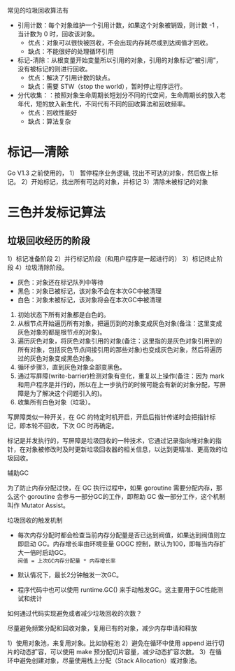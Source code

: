 

常见的垃圾回收算法有

-   引用计数：每个对象维护一个引用计数，如果这个对象被销毁，则计数 -1 ，当计数为 0 时，回收该对象。
    -   优点：对象可以很快被回收，不会出现内存耗尽或到达阀值才回收。
    -   缺点：不能很好的处理循环引用
-   标记-清除：从根变量开始变量所以引用的对象，引用的对象标记“被引用”，没有被标记的则进行回收。
    -   优点：解决了引用计数的缺点。
    -   缺点：需要 STW（stop the world），暂时停止程序运行。
-   分代收集：：按照对象生命周期长短划分不同的代空间，生命周期长的放入老年代，短的放入新生代，不同代有不同的回收算法和回收频率。
    -   优点：回收性能好
    -   缺点：算法复杂



# 标记—清除

Go V1.3 之前使用的，
1） 暂停程序业务逻辑, 找出不可达的对象，然后做上标记。
2）开始标记，找出所有可达的对象，并标记
3）清除未被标记的对象


# 三色并发标记算法

## 垃圾回收经历的阶段
1）标记准备阶段 
2）并行标记阶段（和用户程序是一起进行的）
3）标记终止阶段
4）垃圾清除阶段。

-   灰色：对象还在标记队列中等待
-   黑色：对象已被标记，该对象不会在本次GC中被清理
-   白色：对象未被标记，该对象将会在本次GC中被清理

1.  初始状态下所有对象都是白色的。
2.  从根节点开始遍历所有对象，把遍历到的对象变成灰色对象(备注：这里变成灰色对象的都是根节点的对象)。
3.  遍历灰色对象，将灰色对象引用的对象(备注：这里指的是灰色对象引用到的所有对象，包括灰色节点间接引用的那些对象)也变成灰色对象，然后将遍历过的灰色对象变成黑色对象。
4.  循环步骤3，直到灰色对象全部变黑色。
5.  通过写屏障(write-barrier)检测对象有变化，重复以上操作(备注：因为 mark 和用户程序是并行的，所以在上一步执行的时候可能会有新的对象分配，写屏障是为了解决这个问题引入的)。
6.  收集所有白色对象（垃圾）。


写屏障类似一种开关，在 GC 的特定时机开启，开启后指针传递时会把指针标记，即本轮不回收，下次 GC 时再确定。 

标记是并发执行的，写屏障是垃圾回收的一种技术，它通过记录指向堆对象的指针，在对象被修改时及时更新垃圾回收器的相关信息，以达到更精准、更高效的垃圾回收。


辅助GC

为了防止内存分配过快，在 GC 执行过程中，如果 goroutine 需要分配内存，那么这个 goroutine 会参与一部分GC的工作，即帮助 GC 做一部分工作，这个机制叫作 Mutator Assist。



垃圾回收的触发机制

-   每次内存分配时都会检查当前内存分配量是否已达到阀值，如果达到阀值则立即启动 GC。内存增长率由环境变量 GOGC 控制，默认为100，即每当内存扩大一倍时启动GC。  
    `阀值 = 上次GC内存分配量 * 内存增长率`
    
-   默认情况下，最长2分钟触发一次GC。
    
-   程序代码中也可以使用 runtime.GC() 来手动触发GC。这主要用于GC性能测试和统计
    





如何通过代码实现避免或者减少垃圾回收的次数？

尽量避免频繁分配和回收对象，复用已有的对象，减少内存申请和释放

1）使用对象池，来复用对象。比如协程池
2）避免在循环中使用 append 进行切片的动态扩容，可以使用 make 预分配切片容量，减少动态扩容次数。
3）在循环中避免创建对象，尽量使用栈上分配（Stack Allocation）或对象池。



